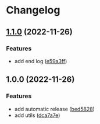 # Changelog

## [1.1.0](https://github.com/elied-dev/typescript-starter/compare/v1.0.0...v1.1.0) (2022-11-26)


### Features

* add end log ([e59a3ff](https://github.com/elied-dev/typescript-starter/commit/e59a3ff7ccfece00d34eebe6aa9df434b95dd557))

## 1.0.0 (2022-11-26)


### Features

* add automatic release ([bed5828](https://github.com/elied-dev/typescript-starter/commit/bed5828cd0d9883c786d3c7e41c2d4b72dafd1e0))
* add utils ([dca7a7e](https://github.com/elied-dev/typescript-starter/commit/dca7a7e0e85b33972111cfb4a3a75cc8e651ba90))
